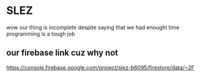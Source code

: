 # SLEZ
wow our thing is incomplete despite saying that we had enought time
<br>
programming is a tough job

## our firebase link cuz why not
https://console.firebase.google.com/project/slez-b6095/firestore/data/~2F
